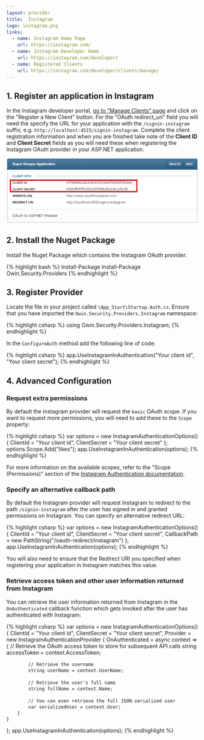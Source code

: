 ```yaml
---
layout: provider
title:  Instagram
logo: instagram.png
links:
  - name: Instagram Home Page
    url: https://instagram.com/
  - name: Instagram Developer Home
    url: https://instagram.com/developer/
  - name: Registered Clients
    url: https://instagram.com/developer/clients/manage/
---
```


## 1. Register an application in Instagram

In the Instagram developer portal, [go to "Manage Clients" page](https://instagram.com/developer/clients/manage/) and click on the "Register a New Client" button. For the "OAuth redirect_uri" field you will need the specify the URL for your application with the `/signin-instagram` suffix, e.g. `http://localhost:4515/signin-instagram`. Complete the client registration information and when you are finished take note of the **Client ID** and **Client Secret** fields as you will need these when registering the Instagram OAuth provider in your ASP.NET application.

![](/images/instagram-client-id-and-secret.png)

## 2. Install the Nuget Package

Install the Nuget Package which contains the Instagram OAuth provider.

{% highlight bash %}
Install-Package Install-Package Owin.Security.Providers
{% endhighlight %}

## 3. Register Provider
 
Locate the file in your project called `\App_Start\Startup.Auth.cs`. Ensure that you have imported the `Owin.Security.Providers.Instagram` namespace:

{% highlight csharp %}
using Owin.Security.Providers.Instagram;
{% endhighlight %}

In the `ConfigureAuth` method add the following line of code:

{% highlight csharp %}
app.UseInstagramInAuthentication("Your client id", "Your client secret");
{% endhighlight %}

## 4. Advanced Configuration

### Request extra permissions

By default the Instagram provider will request the `basic` OAuth scope. If you want to request more permissions, you will need to add these to the `Scope` property:

{% highlight csharp %}
var options = new InstagramAuthenticationOptions()
{
    ClientId = "Your client id",
    ClientSecret = "Your client secret"
};
options.Scope.Add("likes");
app.UseInstagramInAuthentication(options);
{% endhighlight %}

For more information on the available scopes, refer to the "Scope (Permissions)" section of the [Instagram Authentication documentation](https://instagram.com/developer/authentication/).

### Specify an alternative callback path

By default the Instagram provider will request Instagram to redirect to the path `/signin-instagram` after the user has signed in and granted permissions on Instagram. You can specify an alternative redirect URL:

{% highlight csharp %}
var options = new InstagramAuthenticationOptions()
{
    ClientId = "Your client id",
    ClientSecret = "Your client secret",
    CallbackPath = new PathString("/oauth-redirect/instagram")
};
app.UseInstagramInAuthentication(options);
{% endhighlight %}

You will also need to ensure that the Redirect URI you specified when registering your application in Instagram matches this value.

### Retrieve access token and other user information returned from Instagram

You can retrieve the user information returned from Instagram in the `OnAuthenticated` callback function which gets invoked after the user has authenticated with Instagram:

{% highlight csharp %}
var options = new InstagramAuthenticationOptions()
{
    ClientId = "Your client id",
    ClientSecret = "Your client secret",
    Provider = new InstagramAuthenticationProvider
    {
        OnAuthenticated = async context =>
        {
            // Retrieve the OAuth access token to store for subsequent API calls
            string accessToken = context.AccessToken;

            // Retrieve the username
            string userName = context.UserName;

            // Retrieve the user's full name
            string fullName = context.Name;

            // You can even retrieve the full JSON-serialized user
            var serializedUser = context.User;
        }
    }
};
app.UseInstagramInAuthentication(options);
{% endhighlight %}
